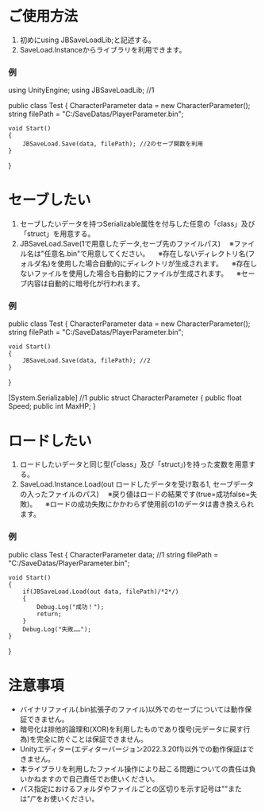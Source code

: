 # ご使用方法

1. 初めにusing JBSaveLoadLib;と記述する。
2. SaveLoad.Instanceからライブラリを利用できます。

### 例

using UnityEngine;
using JBSaveLoadLib; //1

public class Test
{
	CharacterParameter data = new CharacterParameter();
	string filePath = "C:/SaveDatas/PlayerParameter.bin";

	void Start()
	{
		JBSaveLoad.Save(data, filePath); //2のセーブ関数を利用
	}
}


# セーブしたい

1. セーブしたいデータを持つSerializable属性を付与した任意の「class」及び「struct」を用意する。
2. JBSaveLoad.Save(1で用意したデータ,セーブ先のファイルパス)
　※ファイル名は"任意名.bin"で用意してください。
　※存在しないディレクトリ名(フォルダ名)を使用した場合自動的にディレクトリが生成されます。
　※存在しないファイルを使用した場合も自動的にファイルが生成されます。
　※セーブ内容は自動的に暗号化が行われます。

### 例

public class Test
{
	CharacterParameter data = new CharacterParameter();
	string filePath = "C:/SaveDatas/PlayerParameter.bin";

	void Start()
	{
		JBSaveLoad.Save(data, filePath); //2
	}
}

[System.Serializable] //1
public struct CharacterParameter
{
	public float Speed;
	public int MaxHP;
}


# ロードしたい

1. ロードしたいデータと同じ型(「class」及び「struct」)を持った変数を用意する。
2. SaveLoad.Instance.Load(out ロードしたデータを受け取る1, セーブデータの入ったファイルのパス)
　※戻り値はロードの結果です(true=成功false=失敗)。
　※ロードの成功失敗にかかわらず使用前の1のデータは書き換えられます。

### 例

public class Test
{
	CharacterParameter data; //1
	string filePath = "C:/SaveDatas/PlayerParameter.bin";

	void Start()
	{
		if(JBSaveLoad.Load(out data, filePath)/*2*/)
		{
			Debug.Log("成功！");
			return;
		}
		Debug.Log("失敗……");
	}
}


# 注意事項

* バイナリファイル(.bin拡張子のファイル)以外でのセーブについては動作保証できません。
* 暗号化は排他的論理和(XOR)を利用したものであり復号(元データに戻す行為)を完全に防ぐことは保証できません。
* Unityエディター(エディターバージョン2022.3.20f1)以外での動作保証はできません。
* 本ライブラリを利用したファイル操作により起こる問題についての責任は負いかねますので自己責任でお使いください。
* パス指定におけるフォルダやファイルごとの区切りを示す記号は"\"または"/"をお使いください。